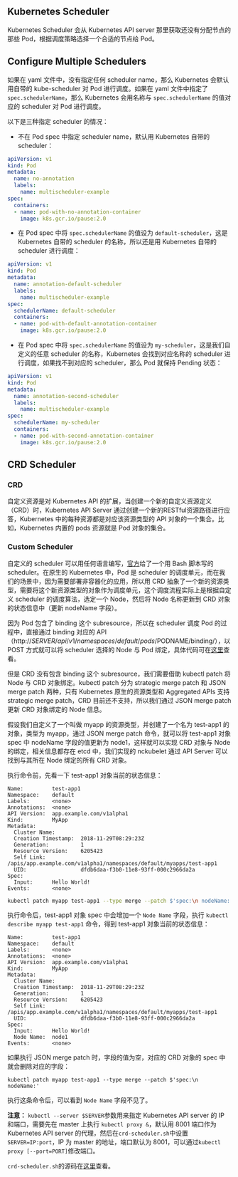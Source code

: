 ## Kubernetes Scheduler

Kubernetes Scheduler 会从 Kubernetes API server 那里获取还没有分配节点的那些 Pod，根据调度策略选择一个合适的节点给 Pod。

## Configure Multiple Schedulers

如果在 yaml 文件中，没有指定任何 scheduler name，那么 Kubernetes 会默认用自带的 kube-scheduler 对 Pod 进行调度。如果在 yaml 文件中指定了 `spec.schedulerName`，那么 Kubernetes 会用名称与 `spec.schedulerName` 的值对应的 scheduler 对 Pod 进行调度。

以下是三种指定 scheduler 的情况：

- 不在 Pod spec 中指定 scheduler name，默认用 Kubernetes 自带的 scheduler：

```yaml
apiVersion: v1
kind: Pod
metadata:
  name: no-annotation
  labels:
    name: multischeduler-example
spec:
  containers:
  - name: pod-with-no-annotation-container
    image: k8s.gcr.io/pause:2.0
```

- 在 Pod spec 中将 `spec.schedulerName` 的值设为 `default-scheduler`，这是 Kubernetes 自带的 scheduler 的名称，所以还是用 Kubernetes 自带的 scheduler 进行调度：

```yaml
apiVersion: v1
kind: Pod
metadata:
  name: annotation-default-scheduler
  labels:
    name: multischeduler-example
spec:
  schedulerName: default-scheduler
  containers:
  - name: pod-with-default-annotation-container
    image: k8s.gcr.io/pause:2.0
```

- 在 Pod spec 中将 `spec.schedulerName` 的值设为 `my-scheduler`，这是我们自定义的任意 scheduler 的名称，Kubernetes 会找到对应名称的 scheduler 进行调度，如果找不到对应的 scheduler，那么 Pod 就保持 Pending 状态：

```yaml
apiVersion: v1
kind: Pod
metadata:
  name: annotation-second-scheduler
  labels:
    name: multischeduler-example
spec:
  schedulerName: my-scheduler
  containers:
  - name: pod-with-second-annotation-container
    image: k8s.gcr.io/pause:2.0
```

## CRD Scheduler

### CRD

自定义资源是对 Kubernetes API 的扩展，当创建一个新的自定义资源定义（CRD）时，Kubernetes API Server 通过创建一个新的RESTful资源路径进行应答，Kubernetes 中的每种资源都是对应该资源类型的 API 对象的一个集合。比如，Kubernetes 内置的 pods 资源就是 Pod 对象的集合。

### Custom Scheduler

自定义的 scheduler 可以用任何语言编写，[官方](https://kubernetes.io/blog/2017/03/advanced-scheduling-in-kubernetes/)给了一个用 Bash 脚本写的 scheduler。在原生的 Kubernetes 中，Pod 是 scheduler 的调度单元，而在我们的场景中，因为需要部署非容器化的应用，所以用 CRD 抽象了一个新的资源类型，需要将这个新资源类型的对象作为调度单元，这个调度流程实际上是根据自定义 scheduler 的调度算法，选定一个 Node，然后将 Node 名称更新到 CRD 对象的状态信息中（更新 nodeName 字段）。

因为 Pod 包含了 binding 这个 subresource，所以在 scheduler 调度 Pod 的过程中，直接通过 binding 对应的 API（http://$SERVER/api/v1/namespaces/default/pods/$PODNAME/binding/），以 POST 方式就可以将 scheduler 选择的 Node 与 Pod 绑定，具体代码可在[这里](https://github.com/wsszh/k8s-nckubelet/blob/master/crd-scheduler/pod-scheduler.sh)查看。

但是 CRD 没有包含 binding 这个 subresource，我们需要借助 kubectl patch 将 Node 与 CRD 对象绑定。kubectl patch 分为 strategic merge patch 和 JSON merge patch 两种，只有 Kubernetes 原生的资源类型和 Aggregated APIs 支持 strategic merge patch，CRD 目前还不支持，所以我们通过 JSON merge patch 更新 CRD 对象绑定的 Node 信息。

假设我们自定义了一个叫做 myapp 的资源类型，并创建了一个名为 test-app1 的对象，类型为 myapp，通过 JSON merge patch 命令，就可以将 test-app1 对象 spec 中 nodeName 字段的值更新为 node1，这样就可以实现 CRD 对象与 Node 的绑定，相关信息都存在 etcd 中，我们实现的 nckubelet 通过 API Server 可以找到与其所在 Node 绑定的所有 CRD 对象。

执行命令前，先看一下 test-app1 对象当前的状态信息：

```
Name:         test-app1
Namespace:    default
Labels:       <none>
Annotations:  <none>
API Version:  app.example.com/v1alpha1
Kind:         MyApp
Metadata:
  Cluster Name:
  Creation Timestamp:  2018-11-29T08:29:23Z
  Generation:          1
  Resource Version:    6205423
  Self Link:           /apis/app.example.com/v1alpha1/namespaces/default/myapps/test-app1
  UID:                 dfdb6daa-f3b0-11e8-93ff-000c2966da2a
Spec:
  Input:      Hello World!
Events:       <none>
```

```bash
kubectl patch myapp test-app1 --type merge --patch $'spec:\n nodeName: node1'
```

执行命令后，test-app1 对象 spec 中会增加一个 `Node Name` 字段，执行 `kubectl describe myapp test-app1` 命令，得到 test-app1 对象当前的状态信息：

```
Name:         test-app1
Namespace:    default
Labels:       <none>
Annotations:  <none>
API Version:  app.example.com/v1alpha1
Kind:         MyApp
Metadata:
  Cluster Name:
  Creation Timestamp:  2018-11-29T08:29:23Z
  Generation:          1
  Resource Version:    6205423
  Self Link:           /apis/app.example.com/v1alpha1/namespaces/default/myapps/test-app1
  UID:                 dfdb6daa-f3b0-11e8-93ff-000c2966da2a
Spec:
  Input:      Hello World!
  Node Name:  node1
Events:       <none>
```

如果执行 JSON merge patch 时，字段的值为空，对应的 CRD 对象的 spec 中就会删除对应的字段：

```
kubectl patch myapp test-app1 --type merge --patch $'spec:\n nodeName:'
```

执行这条命令后，可以看到 `Node Name` 字段不见了。

**注意：** `kubectl --server $SERVER`参数用来指定 Kubernetes API server 的 IP 和端口，需要先在 master 上执行 `kubectl proxy &`，默认用 8001 端口作为 Kubernetes API server 的代理，然后在`crd-scheduler.sh`中设置`SERVER=IP:port`，IP 为 master 的地址，端口默认为 8001，可以通过`kubectl proxy [--port=PORT]`修改端口。

`crd-scheduler.sh`的源码在[这里](https://github.com/wsszh/k8s-nckubelet/blob/master/crd-scheduler/crd-scheduler.sh)查看。








